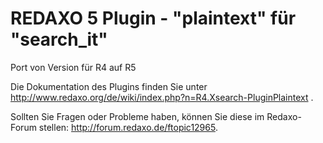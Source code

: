 REDAXO 5 Plugin - "plaintext" für "search_it"
============================================

Port von Version für R4 auf R5

Die Dokumentation des Plugins finden Sie unter http://www.redaxo.org/de/wiki/index.php?n=R4.Xsearch-PluginPlaintext .

Sollten Sie Fragen oder Probleme haben, können Sie diese im Redaxo-Forum stellen: http://forum.redaxo.de/ftopic12965.


